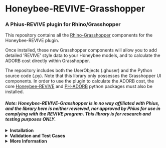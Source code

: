 # Honeybee-REVIVE-Grasshopper
### A Phius-REVIVE plugin for Rhino/Grasshopper

This repository contains all the [Rhino-Grasshopper](https://www.rhino3d.com/) components for the Honeybee-REVIVE plugin.

Once installed, these new Grasshopper components will allow you to add detailed 'REVIVE' style data to your Honeybee models, and to calculate the ADORB cost directly within Grasshopper.

The repository includes both the UserObjects (.ghuser) and the Python source code (.py). Note that this library only possesses the Grasshopper UI components. In order to use the plugin to calculate the ADORB cost, the core [Honeybee-REVIVE](https://pypi.org/project/honeybee-REVIVE/) and [PH-ADORB](https://pypi.org/project/PH-ADORB/) python packages must also be installed.

#### *Note: Honeybee-REVIVE-Grasshopper is in no way affiliated with Phius, and the library here is neither reviewed, nor approved by Phius for use in complying with the REVIVE program. This library is for research and testing purposes ONLY.*


<details>
<summary><strong>Installation</strong></summary>
  
In order to install Honeybee-REVIVE-Grasshopper, along with the [Honeybee-REVIVE](https://github.com/PH-Tools/honeybee_REVIVE) and [PH-ADORB](https://github.com/PH-Tools/PH_ADORB) libraries onto your system, download and run the [hb_revive_installer.gh]() file from this repository.

![Screenshot 2024-09-30 at 7 44 25 PM](https://github.com/user-attachments/assets/6d10a965-707b-41e8-b3ef-8e953c4828f8)

Note that you must have [Honeybee-Core](https://github.com/ladybug-tools/honeybee-core), and [Honeybee-Energy](https://github.com/ladybug-tools/honeybee-energy) already installed on your system before installing Honeybee-REVIVE. To install Honeybee, windows users should use the [Pollination installer](https://www.pollination.cloud/grasshopper-plugin), while Mac users should use the [Food4Rhino installer](https://www.food4rhino.com/en/app/ladybug-tools).
</details>

<details>
<summary><strong>Validation and Test Cases</strong></summary>
  
For information on test-cases and comparison to Phius reference models, see:
- [Resiliency](https://github.com/PH-Tools/honeybee_REVIVE_grasshopper/tree/main/tests/resilience/comparison#readme)
- [ADORB - TBD...]
</details>

<details>
<summary><strong>More Information</strong></summary>

For more information on the use of these tools, check out the the Passive House Tools website:
[https://www.PassiveHouseTools.com](https://www.PassiveHouseTools.com)

### Contact:
For questions about Honeybee-REVIVE-Grasshopper, feel free to reach out at: PHTools@bldgtyp.com

You can also post questions or comment to the Ladybug-Tools use forum at: [https://discourse.ladybug.tools/](https://discourse.ladybug.tools/)
</details>

